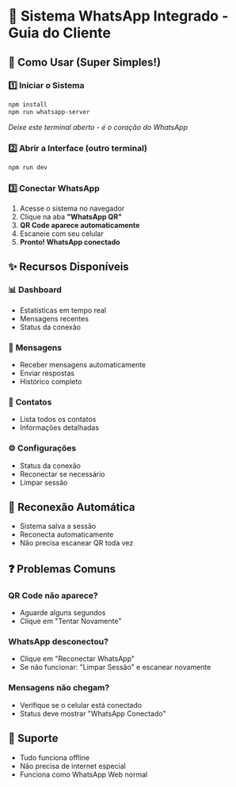 # 📱 Sistema WhatsApp Integrado - Guia do Cliente

## 🎯 Como Usar (Super Simples!)

### 1️⃣ **Iniciar o Sistema**
```bash
npm install
npm run whatsapp-server
```
*Deixe este terminal aberto - é o coração do WhatsApp*

### 2️⃣ **Abrir a Interface** (outro terminal)
```bash
npm run dev
```

### 3️⃣ **Conectar WhatsApp**
1. Acesse o sistema no navegador
2. Clique na aba **"WhatsApp QR"**
3. **QR Code aparece automaticamente**
4. Escaneie com seu celular
5. **Pronto! WhatsApp conectado**

## ✨ **Recursos Disponíveis**

### 📊 **Dashboard**
- Estatísticas em tempo real
- Mensagens recentes
- Status da conexão

### 💬 **Mensagens**
- Receber mensagens automaticamente
- Enviar respostas
- Histórico completo

### 👥 **Contatos**
- Lista todos os contatos
- Informações detalhadas

### ⚙️ **Configurações**
- Status da conexão
- Reconectar se necessário
- Limpar sessão

## 🔄 **Reconexão Automática**
- Sistema salva a sessão
- Reconecta automaticamente
- Não precisa escanear QR toda vez

## ❓ **Problemas Comuns**

### QR Code não aparece?
- Aguarde alguns segundos
- Clique em "Tentar Novamente"

### WhatsApp desconectou?
- Clique em "Reconectar WhatsApp"
- Se não funcionar: "Limpar Sessão" e escanear novamente

### Mensagens não chegam?
- Verifique se o celular está conectado
- Status deve mostrar "WhatsApp Conectado"

## 🎯 **Suporte**
- Tudo funciona offline
- Não precisa de internet especial
- Funciona como WhatsApp Web normal
